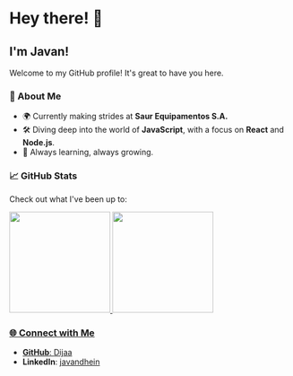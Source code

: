 

# Hey there! 👋 

## I'm Javan!

Welcome to my GitHub profile! It's great to have you here.

### 🚀 About Me
- 🌍 Currently making strides at **Saur Equipamentos S.A.**
- 🛠️ Diving deep into the world of **JavaScript**, with a focus on **React** and **Node.js**.
- 🌱 Always learning, always growing.

### 📈 GitHub Stats
Check out what I've been up to:
<div>
<a href="https://github.com/Dijaa">
<img height="180em" src="https://github-readme-stats.vercel.app/api/top-langs/?username=Dijaa&layout=compact&langs_count=7&theme=dracula"/>
<img height="180em" src="https://github-readme-stats.vercel.app/api?username=Dijaa&show_icons=true&theme=dracula&include_all_commits=true&count_private=true"/>
</div>

### 🌐 Connect with Me
- **GitHub**: [Dijaa](https://github.com/Dijaa)
- **LinkedIn**: [javandhein](https://www.linkedin.com/in/javandhein)

